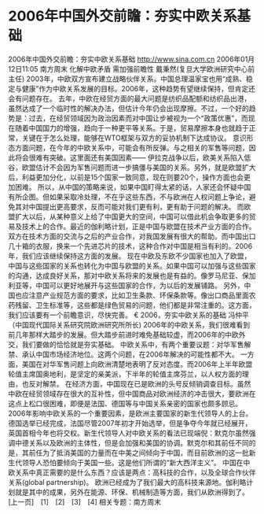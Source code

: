 # 2006年中国外交前瞻：夯实中欧关系基础

2006年中国外交前瞻：夯实中欧关系基础
http://www.sina.com.cn 2006年01月12日11:05 南方周末
化解中欧矛盾 需加强前瞻性
    戴秉然(复旦大学欧洲研究中心前主任)
2003年，中欧双方宣布建立战略伙伴关系。中国总理温家宝也用“成熟、稳定与健康”作为中欧关系发展的目标。2006年，这种趋势有望继续保持，但肯定还会有问题存在。
去年，中欧在经贸方面的最大问题是纺织品配额和纺织品出港，虽然达成了一个临时性的解决办法，但估计今年仍会出现摩擦。不过，一个好的趋势是：过去，在经贸领域因为政治因素而对中国让步被视为一个“政策优惠”，而现在随着中国国力的增强，趋向于一种更平等关系。于是，贸易摩擦本身也就趋于正常，关键在于怎么处理，能够在WTO框架与双方的妥协机制下达成协议。
意识形态方面问题，在今年的中欧关系中，可能会有所反弹。与之相关的军售等问题，因此将会很难有突破。这里面还有美国因素——
伊拉克战争以后，欧美关系陷入低谷，欧盟估计不会因为军售问题而进一步搞僵与美国的关系。另外，就是欧盟扩大后，利益更加分化，以前是15个国家一致同意，现在则要20个，操作方面也会更加困难。
所以，从中国的策略来说，如果中国盯得太紧的话，人家还会怀疑中国有所企图。但如果采取冷处理，不在乎这些东西，不与欧洲在人权问题上争论，避免其对中国提出更高要求，反而可能对我们更有利，更有助于问题的解决。
而欧盟扩大以后，从某种意义上给了中国更大的空间，中国可以借此机会争取更多的贸易及技术上的合作。最近的伽利略计划，正是中国与欧盟在技术产业方面的合作。双方在技术方面的交流与之后的产业合作，对我国发展有很大的帮助。而中国出口几十箱的衣服，换来一个先进芯片的技术，这种合作对中国是相当有利的。2006年，我们应该继续保持这方面的发展。
现在中欧及东欧不少国家也加入了欧盟，中国与这些国家的关系也转化为中国与欧盟的关系。如果中国可以加强与这些国家的沟通，达成良好关系，那对中欧关系将来的发展也是有益的。像罗马尼亚、保加利亚等，中国可以更好地展开与这些国家的合作，为以后的发展铺路。
另外，中国也应注意产业规范方面的要求，比如卫生条款、环保条款等。像出口商品里面农药残留、卫生标准等，这些都是绿色贸易的问题，他们都是非常注重的。这方面，我们应该要有一个前瞻意识，尽快完善。 €
2006，夯实中欧关系的基础
    冯仲平（中国现代国际关系研究院欧洲研究所所长)
2006年的中欧关系，我们很难看到前几年那样大踏步的发展。但大踏步前进时难免基础较虚，而2006年的中欧外交，我们要做的恰恰就是夯实基础。
中欧关系中，有两个重要议题：对华军售解禁、承认中国市场经济地位。这两个问题，在2006年解决的可能性都不大。
一方面，美国在对华军售问题上向欧洲清楚地表明了反对态度。而2006年上半年欧盟轮值主席国奥地利，是坚定的亲美派，下半年的轮值主席芬兰，以人权方面的理由，也反对解禁。
在经济方面，中国现在已是欧洲的头号反倾销调查目标。虽然中欧在经贸领域存在很大的互补性，但中国商品对欧洲经济的冲击很大，要欧洲在这点上松口很困难，即便是法国、德国等与中国关系亲密的国家也颇多顾忌。
2006年影响中欧关系的一个重要因素，是欧洲主要国家的新生代领导人的上台。德国选举已经完成，法国尽管2007年初才开始选举，但是争夺今年就已经展开，英国首相今年也将交权。新生代领导人对中欧关系的看法已现端倪：默克尔虽然强调中德关系以及欧洲的主体性，但是会加强和美国的协调。默克尔和其前任不同的是，其前任为了抵消美国的力量而在中美之间倾向于中国，而目前欧洲的这一批新生代领导人恐怕要倾向于美国一些。这是他们所谓的“新大西洋主义”。
中国在中欧关系中真正需要的是什么东西？应该是两点：高科技的合作，以及全球合作伙伴关系(global partnership)。
欧洲已经成为了我们最大的高科技来源地。伽利略计划就是其中的成果，另外在能源、环保、机械制造等方面，我们从欧洲得到了。
[上一页]　[1]　[2]　[3]　[4]
相关专题：南方周末 


